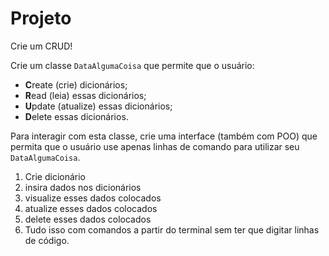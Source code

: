 # Projeto 

Crie um CRUD!

Crie um classe `DataAlgumaCoisa` que permite que o usuário:

- **C**reate (crie) dicionários;
- **R**ead (leia) essas dicionários;
- **U**pdate (atualize) essas dicionários;
- **D**elete essas dicionários.

Para interagir com esta classe, crie uma interface (também com POO) que permita que o usuário use apenas linhas de comando para utilizar seu `DataAlgumaCoisa`.

1. Crie dicionário
2. insira dados nos dicionários
3. visualize esses dados colocados
4. atualize esses dados colocados
5. delete esses dados colocados
6. Tudo isso com comandos a partir do terminal sem ter que digitar linhas de código.
